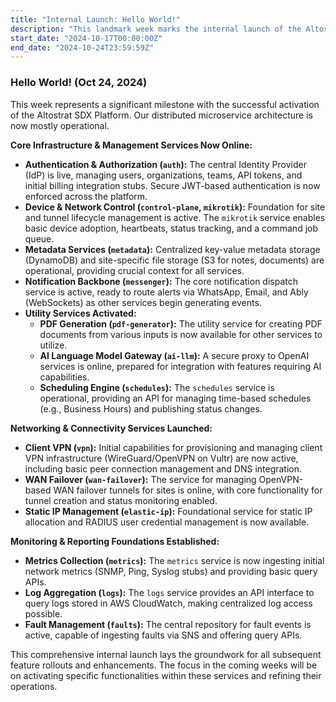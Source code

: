 ```yaml
---
title: "Internal Launch: Hello World!"
description: "This landmark week marks the internal launch of the Altostrat. All core microservices are now online, establishing a comprehensive foundation for managing, monitoring, and securing network infrastructure."
start_date: "2024-10-17T00:00:00Z"
end_date: "2024-10-24T23:59:59Z"
---
```


### Hello World! (Oct 24, 2024)

This week represents a significant milestone with the successful activation of the Altostrat SDX Platform. Our distributed microservice architecture is now mostly operational.

**Core Infrastructure & Management Services Now Online:**

*   **Authentication & Authorization (`auth`):** The central Identity Provider (IdP) is live, managing users, organizations, teams, API tokens, and initial billing integration stubs. Secure JWT-based authentication is now enforced across the platform.
*   **Device & Network Control (`control-plane`, `mikrotik`):** Foundation for site and tunnel lifecycle management is active. The `mikrotik` service enables basic device adoption, heartbeats, status tracking, and a command job queue.
*   **Metadata Services (`metadata`):** Centralized key-value metadata storage (DynamoDB) and site-specific file storage (S3 for notes, documents) are operational, providing crucial context for all services.
*   **Notification Backbone (`messenger`):** The core notification dispatch service is active, ready to route alerts via WhatsApp, Email, and Ably (WebSockets) as other services begin generating events.
*   **Utility Services Activated:**
    *   **PDF Generation (`pdf-generator`):** The utility service for creating PDF documents from various inputs is now available for other services to utilize.
    *   **AI Language Model Gateway (`ai-llm`):** A secure proxy to OpenAI services is online, prepared for integration with features requiring AI capabilities.
    *   **Scheduling Engine (`schedules`):** The `schedules` service is operational, providing an API for managing time-based schedules (e.g., Business Hours) and publishing status changes.

**Networking & Connectivity Services Launched:**

*   **Client VPN (`vpn`):** Initial capabilities for provisioning and managing client VPN infrastructure (WireGuard/OpenVPN on Vultr) are now active, including basic peer connection management and DNS integration.
*   **WAN Failover (`wan-failover`):** The service for managing OpenVPN-based WAN failover tunnels for sites is online, with core functionality for tunnel creation and status monitoring enabled.
*   **Static IP Management (`elastic-ip`):** Foundational service for static IP allocation and RADIUS user credential management is now available.

**Monitoring & Reporting Foundations Established:**

*   **Metrics Collection (`metrics`):** The `metrics` service is now ingesting initial network metrics (SNMP, Ping, Syslog stubs) and providing basic query APIs.
*   **Log Aggregation (`logs`):** The `logs` service provides an API interface to query logs stored in AWS CloudWatch, making centralized log access possible.
*   **Fault Management (`faults`):** The central repository for fault events is active, capable of ingesting faults via SNS and offering query APIs.

This comprehensive internal launch lays the groundwork for all subsequent feature rollouts and enhancements. The focus in the coming weeks will be on activating specific functionalities within these services and refining their operations.

